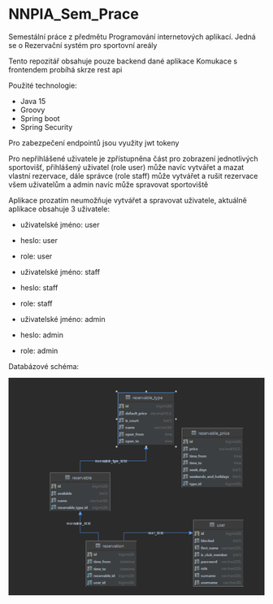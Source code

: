 # NNPIA_Sem_Prace
Semestální práce z předmětu Programování internetových aplikací. Jedná se o Rezervační systém pro sportovní areály

Tento repozitář obsahuje pouze backend dané aplikace
Komukace s frontendem probíhá skrze rest api

Použité technologie:
* Java 15
* Groovy
* Spring boot
* Spring Security

Pro zabezpečení endpointů jsou využity jwt tokeny

Pro nepřihlášené uživatele je zpřístupněna část pro zobrazení jednotlivých sportovišť, přihlášený uživatel (role user)
může navíc vytvářet a mazat vlastní rezervace, dále správce (role staff) může vytvářet a rušit rezervace všem uživatelům a admin navíc může spravovat sportoviště

Aplikace prozatím neumožňuje vytvářet a spravovat uživatele, aktuálně aplikace obsahuje 3 uživatele:

* uživatelské jméno: user
* heslo: user
* role: user


* uživatelské jméno: staff

* heslo: staff

* role: staff


* uživatelské jméno: admin

* heslo: admin

* role: admin

Databázové schéma:

![Import database](images/database.PNG)